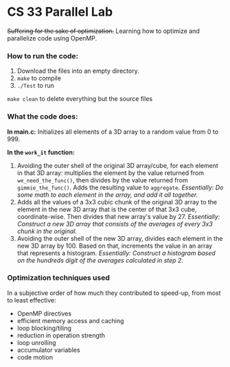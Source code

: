 # CS 33 Parallel Lab
~~Suffering for the sake of optimization.~~ Learning how to optimize and parallelize code using OpenMP.
### How to run the code:
1. Download the files into an empty directory.
2. `make` to compile
3. `./Test` to run

`make clean` to delete everything but the source files

### What the code does:
__In main.c:__ Initializes all elements of a 3D array to a random value from 0 to 999.

__In the `work_it` function:__ 
1. Avoiding the outer shell of the original 3D array/cube, for each element in that 3D array: multiplies the element by the value returned from `we_need_the_func()`, then divides by the value returned from `gimmie_the_func()`. Adds the resulting value to `aggregate`. _Essentially: Do some math to each element in the array, and add it all together._
2. Adds all the values of a 3x3 cubic chunk of the original 3D array to the element in the new 3D array that is the center of that 3x3 cube, coordinate-wise. Then divides that new array's value by 27. _Essentially: Construct a new 3D array that consists of the averages of every 3x3 chunk in the original._
3. Avoiding the outer shell of the new 3D array, divides each element in the new 3D array by 100. Based on that, increments the value in an array that represents a histogram. _Essentially: Construct a histogram based on the hundreds digit of the averages calculated in step 2._

### Optimization techniques used
In a subjective order of how much they contributed to speed-up, from most to least effective:

* OpenMP directives
* efficient memory access and caching
* loop blocking/tiling 
* reduction in operation strength
* loop unrolling
* accumulator variables
* code motion
